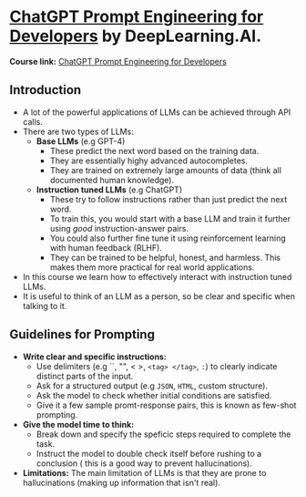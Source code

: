 # [ChatGPT Prompt Engineering for Developers](https://www.deeplearning.ai/short-courses/chatgpt-prompt-engineering-for-developers/) by DeepLearning.AI.

**Course link:** [ChatGPT Prompt Engineering for Developers](https://www.deeplearning.ai/short-courses/chatgpt-prompt-engineering-for-developers/)

## Introduction
- A lot of the powerful applications of LLMs can be achieved through API calls.
- There are two types of LLMs:
    - **Base LLMs** (e.g GPT-4)
        - These predict the next word based on the training data.
        - They are essentially highy advanced autocompletes.
        - They are trained on extremely large amounts of data (think all documented human knowledge).
    - **Instruction tuned LLMs** (e.g ChatGPT)
        - These try to follow instructions rather than just predict the next word.
        - To train this, you would start with a base LLM and train it further using *good* instruction-answer pairs.
        - You could also further fine tune it using reinforcement learning with human feedback (RLHF).
        - They can be trained to be helpful, honest, and harmless. This makes them more practical for real world applications.
- In this course we learn how to effectively interact with instruction tuned LLMs.
- It is useful to think of an LLM as a person, so be clear and specific when talking to it.

## Guidelines for Prompting
- **Write clear and specific instructions:**
    - Use delimiters (e.g ``, "", < >, `<tag> </tag>`, `:`) to clearly indicate distinct parts of the input.
    - Ask for a structured output (e.g `JSON`, `HTML`, custom structure).
    - Ask the model to check whether initial conditions are satisfied.
    - Give it a few sample promt-response pairs, this is known as few-shot prompting.
- **Give the model time to think:**
    - Break down and specify the speficic steps required to complete the task.
    - Instruct the model to double check itself before rushing to a conclusion ( this is a good way to prevent hallucinations).
- **Limitations:** The main limitation of LLMs is that they are prone to hallucinations (making up information that isn't real).

